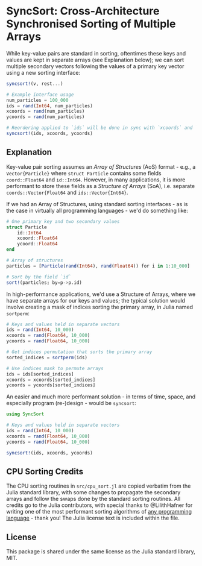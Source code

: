 # SyncSort: Cross-Architecture Synchronised Sorting of Multiple Arrays

While key-value pairs are standard in sorting, oftentimes these keys and values are kept in separate arrays (see Explanation below); we can sort multiple secondary vectors following the values of a primary key vector using a new sorting interface:

```julia
syncsort!(v, rest...)

# Example interface usage
num_particles = 100_000
ids = rand(Int64, num_particles)
xcoords = rand(num_particles)
ycoords = rand(num_particles)

# Reordering applied to `ids` will be done in sync with `xcoords` and `ycoords`
syncsort!(ids, xcoords, ycoords)
```


## Explanation

Key-value pair sorting assumes an _Array of Structures_ (AoS) format - e.g., a `Vector{Particle}` where `struct Particle` contains some fields `coord::Float64` and `id::Int64`. However, in many applications, it is more performant to store these fields as a _Structure of Arrays_ (SoA), i.e. separate `coords::Vector{Float64` and `ids::Vector{Int64}`.

If we had an Array of Structures, using standard sorting interfaces - as is the case in virtually all programming languages - we'd do something like:

```julia
# One primary key and two secondary values
struct Particle
    id::Int64
    xcoord::Float64
    ycoord::Float64
end

# Array of structures
particles = [Particle(rand(Int64), rand(Float64)) for i in 1:10_000]

# Sort by the field `id`
sort!(particles; by=p->p.id)
```

In high-performance applications, we'd use a Structure of Arrays, where we have separate arrays for our keys and values; the typical solution would involve creating a mask of indices sorting the primary array, in Julia named `sortperm`:

```julia
# Keys and values held in separate vectors
ids = rand(Int64, 10_000)
xcoords = rand(Float64, 10_000)
ycoords = rand(Float64, 10_000)

# Get indices permutation that sorts the primary array
sorted_indices = sortperm(ids)

# Use indices mask to permute arrays
ids = ids[sorted_indices]
xcoords = xcoords[sorted_indices]
ycoords = ycoords[sorted_indices]
```

An easier and much more performant solution - in terms of time, space, and especially program (re-)design - would be `syncsort`:

```julia
using SyncSort

# Keys and values held in separate vectors
ids = rand(Int64, 10_000)
xcoords = rand(Float64, 10_000)
ycoords = rand(Float64, 10_000)

syncsort!(ids, xcoords, ycoords)
```


## CPU Sorting Credits

The CPU sorting routines in `src/cpu_sort.jl` are copied verbatim from the Julia standard library, with some changes to propagate the secondary arrays and follow the swaps done by the standard sorting routines. All credits go to the Julia contributors, with special thanks to @LilithHafner for writing one of the most performant sorting algorithms of [any programming language](https://github.com/LilithHafner/InterLanguageSortingComparisons) - thank you! The Julia license text is included within the file. 


## License

This package is shared under the same license as the Julia standard library, MIT.
